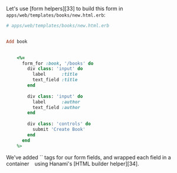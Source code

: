 Let's use [form helpers][33] to build this form in `apps/web/templates/books/new.html.erb`:
    
```rb    
# apps/web/templates/books/new.html.erb


Add book

   
    <%=
      form_for :book, '/books' do
        div class: 'input' do
          label      :title
          text_field :title
        end
    
        div class: 'input' do
          label      :author
          text_field :author
        end
    
        div class: 'controls' do
          submit 'Create Book'
        end
      end
    %>
```    

We've added `` tags for our form fields, and wrapped each field in a container `
` using Hanami's [HTML builder helper][34].
